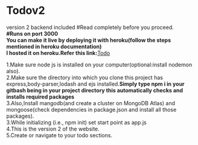 # Todov2
version 2 backend included
#Read completely before you proceed.</br>
<b>#Runs on port 3000</b></br>
<b>You can make it live by deploying it with heroku(follow the steps mentioned in heroku documentation)</b></br>
<b>I hosted it on heroku.Refer this link:</b><a href="https://warm-retreat-77402.herokuapp.com/">Todo</a></br>


1.Make sure node js is installed on your computer(optional:install nodemon also).</br>
2.Make sure the directory into which you clone this  project has express,body-parser,lodash and ejs installed.<b>Simply type npm i in your gitbash being in your project directory this automatically checks and installs required  packages</b></br> 
3.Also,Install mangodb(and create a cluster on MongoDB Atlas) and mongoose(check dependencies in package.json and install all those packages).</br>
3.While initializing (i.e., npm init) set start point as app.js</br>
4.This is the version 2 of the website.</br>
5.Create or navigate to your todo sections.



